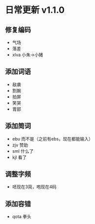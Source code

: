 # 日常更新 v1.1.0

## 修复编码
- 气场
- 落差
- xlva 小朱->小猪
## 添加词语
- 敌袭
- 割腕
- 拍屏
- 笑哭
- 胃部
## 添加简词
- ebu 而不是（之前有ebs，现在都能输入）
- zjv 赞助
- sml 什么了
- kjl 看了
## 调整字频
- 呸现在3简，咆现在4码
## 添加容错
- qota 拳头
